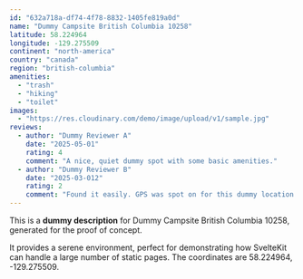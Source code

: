 ```yaml
---
id: "632a718a-df74-4f78-8832-1405fe819a0d"
name: "Dummy Campsite British Columbia 10258"
latitude: 58.224964
longitude: -129.275509
continent: "north-america"
country: "canada"
region: "british-columbia"
amenities:
  - "trash"
  - "hiking"
  - "toilet"
images:
  - "https://res.cloudinary.com/demo/image/upload/v1/sample.jpg"
reviews:
  - author: "Dummy Reviewer A"
    date: "2025-05-01"
    rating: 4
    comment: "A nice, quiet dummy spot with some basic amenities."
  - author: "Dummy Reviewer B"
    date: "2025-03-012"
    rating: 2
    comment: "Found it easily. GPS was spot on for this dummy location."
---
```


This is a **dummy description** for Dummy Campsite British Columbia 10258, generated for the proof of concept.

It provides a serene environment, perfect for demonstrating how SvelteKit can handle a large number of static pages. The coordinates are 58.224964, -129.275509.
